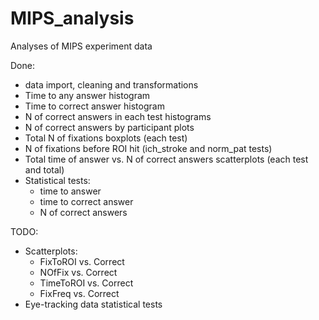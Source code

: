 # MIPS_analysis
Analyses of MIPS experiment data

Done:
- data import, cleaning and transformations
- Time to any answer histogram
- Time to correct answer histogram
- N of correct answers in each test histograms
- N of correct answers by participant plots
- Total N of fixations boxplots (each test)
- N of fixations before ROI hit (ich_stroke and norm_pat tests)
- Total time of answer vs. N of correct answers scatterplots (each test and total)
- Statistical tests:
  - time to answer
  - time to correct answer
  - N of correct answers

TODO:
- Scatterplots:
  - FixToROI vs. Correct
  - NOfFix vs. Correct
  - TimeToROI vs. Correct
  - FixFreq vs. Correct
- Eye-tracking data statistical tests
